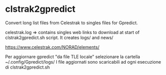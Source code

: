# clstrak2gpredict

Convert long list files from Celestrak to singles files for Gpredict.

celestrak.log => contains singles web links to download at start of clstrak2gpredict.sh script.
It creates logs/ and news/

https://www.celestrak.com/NORAD/elements/

Per aggiornare gpredict "da file TLE locale" selezionare la cartella ~/.config/Gpredict/logs/
I file aggiornati sono scaricabili ad ogni esecuzione di clstrak2gpredict.sh
